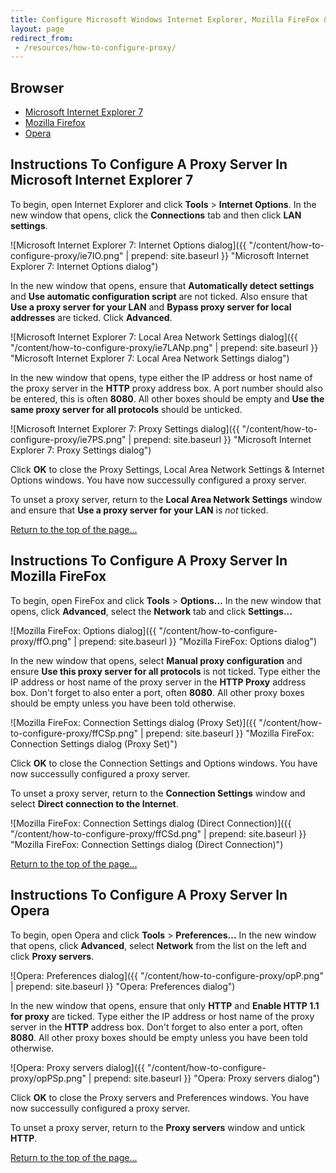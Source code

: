 ```yaml
---
title: Configure Microsoft Windows Internet Explorer, Mozilla FireFox & Opera To Use A Proxy Server
layout: page
redirect_from:
 - /resources/how-to-configure-proxy/
---
```

## Browser

- [Microsoft Internet Explorer 7](#instructions-to-configure-a-proxy-server-in-microsoft-internet-explorer-7 "Instructions on how to configure Microsoft Internet Explorer 7 to use a proxy server")
- [Mozilla Firefox](#instructions-to-configure-a-proxy-server-in-mozilla-firefox "Instructions on how to configure Mozilla Firefox to use a proxy server")
- [Opera](#instructions-to-configure-a-proxy-server-in-opera "Instructions on how to configure Opera to use a proxy server")

## Instructions To Configure A Proxy Server In Microsoft Internet Explorer 7

To begin, open Internet Explorer and click **Tools** &gt; **Internet Options**. In the new window that opens, click the **Connections** tab and then click **LAN settings**.

![Microsoft Internet Explorer 7: Internet Options dialog]({{ "/content/how-to-configure-proxy/ie7IO.png" | prepend: site.baseurl }} "Microsoft Internet Explorer 7: Internet Options dialog")

In the new window that opens, ensure that **Automatically detect settings** and **Use automatic configuration script** are not ticked. Also ensure that **Use a proxy server for your LAN** and **Bypass proxy server for local addresses** are ticked. Click **Advanced**.

![Microsoft Internet Explorer 7: Local Area Network Settings dialog]({{ "/content/how-to-configure-proxy/ie7LANp.png" | prepend: site.baseurl }} "Microsoft Internet Explorer 7: Local Area Network Settings dialog")

In the new window that opens, type either the IP address or host name of the proxy server in the **HTTP** proxy address box. A port number should also be entered, this is often **8080**. All other boxes should be empty and **Use the same proxy server for all protocols** should be unticked.

![Microsoft Internet Explorer 7: Proxy Settings dialog]({{ "/content/how-to-configure-proxy/ie7PS.png" | prepend: site.baseurl }} "Microsoft Internet Explorer 7: Proxy Settings dialog")

Click **OK** to close the Proxy Settings, Local Area Network Settings &amp; Internet Options windows.  You have now successully configured a proxy server.

To unset a proxy server, return to the **Local Area Network Settings** window and ensure that **Use a proxy server for your LAN** is <em>not</em> ticked.
	
[Return to the top of the page...](#main "Go to the top of the page")

## Instructions To Configure A Proxy Server In Mozilla FireFox

To begin, open FireFox and click **Tools** &gt; **Options...** In the new window that opens, click **Advanced**, select the **Network** tab and click **Settings...**

![Mozilla FireFox: Options dialog]({{ "/content/how-to-configure-proxy/ffO.png" | prepend: site.baseurl }} "Mozilla FireFox: Options dialog")

In the new window that opens, select **Manual proxy configuration** and ensure **Use this proxy server for all protocols** is not ticked. Type either the IP address or host name of the proxy server in the **HTTP Proxy** address box. Don't forget to also enter a port, often **8080**. All other proxy boxes should be empty unless you have been told otherwise.

![Mozilla FireFox: Connection Settings dialog (Proxy Set)]({{ "/content/how-to-configure-proxy/ffCSp.png" | prepend: site.baseurl }} "Mozilla FireFox: Connection Settings dialog (Proxy Set)")

Click **OK** to close the Connection Settings and Options windows.  You have now successully configured a proxy server.

To unset a proxy server, return to the **Connection Settings** window and select **Direct connection to the Internet**.

![Mozilla FireFox: Connection Settings dialog (Direct Connection)]({{ "/content/how-to-configure-proxy/ffCSd.png" | prepend: site.baseurl }} "Mozilla FireFox: Connection Settings dialog (Direct Connection)")
	
[Return to the top of the page...](#main "Go to the top of the page")

## Instructions To Configure A Proxy Server In Opera

To begin, open Opera and click **Tools** &gt; **Preferences...** In the new window that opens, click **Advanced**, select **Network** from the list on the left and click **Proxy servers**.

![Opera: Preferences dialog]({{ "/content/how-to-configure-proxy/opP.png" | prepend: site.baseurl }} "Opera: Preferences dialog")

In the new window that opens, ensure that only **HTTP** and **Enable HTTP 1.1 for proxy** are ticked. Type either the IP address or host name of the proxy server in the **HTTP** address box. Don't forget to also enter a port, often **8080**. All other proxy boxes should be empty unless you have been told otherwise.

![Opera: Proxy servers dialog]({{ "/content/how-to-configure-proxy/opPSp.png" | prepend: site.baseurl }} "Opera: Proxy servers dialog")

Click **OK** to close the Proxy servers and Preferences windows.  You have now successully configured a proxy server.

To unset a proxy server, return to the **Proxy servers** window and untick **HTTP**.
	
[Return to the top of the page...](#main "Go to the top of the page")
